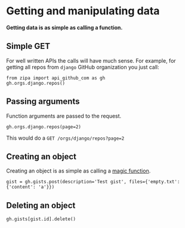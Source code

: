 # Getting and manipulating data

__Getting data is as simple as calling a function.__

## Simple GET

For well written APIs the calls will have much sense. For example, for getting
all repos from `django` GitHub organization you just call:

```
from zipa import api_github_com as gh
gh.orgs.django.repos()
```

## Passing arguments

Function arguments are passed to the request.

```
gh.orgs.django.repos(page=2)
```

This would do a `GET /orgs/django/repos?page=2`

## Creating an object

Creating an object is as simple as calling a [magic function](/magic/#functions).

```
gist = gh.gists.post(description='Test gist', files={'empty.txt': {'content': 'a'}})
```

## Deleting an object
```
gh.gists[gist.id].delete()
```


